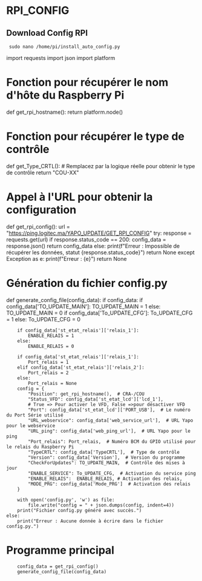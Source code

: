 # RPI_CONFIG
## Download Config RPI
```shell
 sudo nano /home/pi/install_auto_config.py
```
  import requests
import json
import platform


# Fonction pour récupérer le nom d'hôte du Raspberry Pi
def get_rpi_hostname():
    return platform.node()


# Fonction pour récupérer le type de contrôle
def get_Type_CRTL():
    # Remplacez par la logique réelle pour obtenir le type de contrôle
    return "COU-XX"


# Appel à l'URL pour obtenir la configuration
def get_rpi_config():
    url = "https://ping.logitec.ma/YAPO_UPDATE/GET_RPI_CONFIG"
    try:
        response = requests.get(url)
        if response.status_code == 200:
            config_data = response.json()
            return config_data
        else:
            print(f"Erreur : Impossible de récupérer les données, statut {response.status_code}")
            return None
    except Exception as e:
        print(f"Erreur : {e}")
        return None


# Génération du fichier config.py
def generate_config_file(config_data):
    if config_data:
        if config_data['TO_UPDATE_MAIN']:
            TO_UPDATE_MAIN = 1
        else:
            TO_UPDATE_MAIN = 0
        if config_data['To_UPDATE_CFG']:
            To_UPDATE_CFG = 1
        else:
            To_UPDATE_CFG = 0

        if config_data['st_etat_relais']['relais_1']:
            ENABLE_RELAIS = 1
        else:
            ENABLE_RELAIS = 0

        if config_data['st_etat_relais']['relais_1']:
            Port_relais = 1
        elif config_data['st_etat_relais']['relais_2']:
            Port_relais = 2
        else:
            Port_relais = None
        config = {
            "Position": get_rpi_hostname(),  # CRA-/COU
            "Status_VFD": config_data['st_etat_lcd']['lcd_1'],
            # True => Pour activer le VFD, False =>pour désactiver VFD
            "Port": config_data['st_etat_lcd']['PORT_USB'],  # Le numéro du Port Série utilisé
            "URL_webservice": config_data['web_service_url'],  # URL Yapo pour le webservice
            "URL_ping": config_data['web_ping_url'],  # URL Yapo pour le ping
            "Port_relais": Port_relais,  # Numéro BCM du GPIO utilisé pour le relais du Raspberry Pi
            "TypeCRTL": config_data['TypeCRTL'],  # Type de contrôle
            "Version": config_data['Version'],  # Version du programme
            "CheckForUpdates": TO_UPDATE_MAIN,  # Contrôle des mises à jour
            "ENABLE_SERVICE": To_UPDATE_CFG,  # Activation du service ping
            "ENABLE_RELAIS":  ENABLE_RELAIS, # Activation des relais,
            "MODE_PRG": config_data['Mode_PRG']  # Activation des relais
        }

        with open('config.py', 'w') as file:
            file.write("config = " + json.dumps(config, indent=4))
        print("Fichier config.py généré avec succès.")
    else:
        print("Erreur : Aucune donnée à écrire dans le fichier config.py.")


# Programme principal

```shell
    config_data = get_rpi_config()
    generate_config_file(config_data)
```
